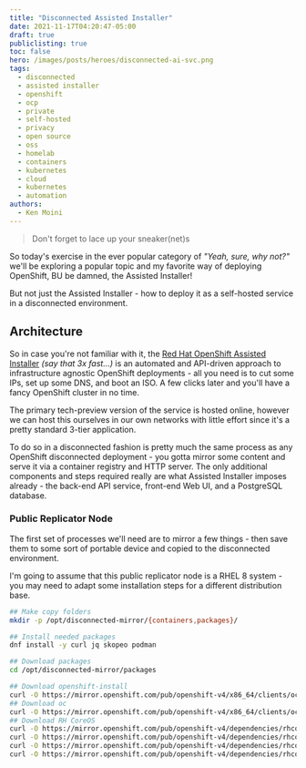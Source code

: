 ```yaml
---
title: "Disconnected Assisted Installer"
date: 2021-11-17T04:20:47-05:00
draft: true
publiclisting: true
toc: false
hero: /images/posts/heroes/disconnected-ai-svc.png
tags:
  - disconnected
  - assisted installer
  - openshift
  - ocp
  - private
  - self-hosted
  - privacy
  - open source
  - oss
  - homelab
  - containers
  - kubernetes
  - cloud
  - kubernetes
  - automation
authors:
  - Ken Moini
---
```


> Don't forget to lace up your sneaker(net)s

So today's exercise in the ever popular category of *"Yeah, sure, why not?"* we'll be exploring a popular topic and my favorite way of deploying OpenShift, BU be damned, the Assisted Installer!

But not just the Assisted Installer - how to deploy it as a self-hosted service in a disconnected environment.

## Architecture

So in case you're not familiar with it, the [Red Hat OpenShift Assisted Installer](https://console.redhat.com/openshift/assisted-installer/clusters) *(say that 3x fast...)* is an automated and API-driven approach to infrastructure agnostic OpenShift deployments - all you need is to cut some IPs, set up some DNS, and boot an ISO.  A few clicks later and you'll have a fancy OpenShift cluster in no time.

The primary tech-preview version of the service is hosted online, however we can host this ourselves in our own networks with little effort since it's a pretty standard 3-tier application.

To do so in a disconnected fashion is pretty much the same process as any OpenShift disconnected deployment - you gotta mirror some content and serve it via a container registry and HTTP server.  The only additional components and steps required really are what Assisted Installer imposes already - the back-end API service, front-end Web UI, and a PostgreSQL database.

### Public Replicator Node

The first set of processes we'll need are to mirror a few things - then save them to some sort of portable device and copied to the disconnected environment.

I'm going to assume that this public replicator node is a RHEL 8 system - you may need to adapt some installation steps for a different distribution base.

```bash
## Make copy folders
mkdir -p /opt/disconnected-mirror/{containers,packages}/

## Install needed packages
dnf install -y curl jq skopeo podman

## Download packages
cd /opt/disconnected-mirror/packages

## Download openshift-install
curl -O https://mirror.openshift.com/pub/openshift-v4/x86_64/clients/ocp/stable/openshift-install-linux.tar.gz
## Download oc
curl -O https://mirror.openshift.com/pub/openshift-v4/x86_64/clients/ocp/stable/openshift-client-linux.tar.gz
## Download RH CoreOS
curl -O https://mirror.openshift.com/pub/openshift-v4/dependencies/rhcos/latest/latest/rhcos-live.x86_64.iso
curl -O https://mirror.openshift.com/pub/openshift-v4/dependencies/rhcos/latest/latest/rhcos-live-kernel-x86_64
curl -O https://mirror.openshift.com/pub/openshift-v4/dependencies/rhcos/latest/latest/rhcos-live-initramfs.x86_64.img
curl -O https://mirror.openshift.com/pub/openshift-v4/dependencies/rhcos/latest/latest/rhcos-live-rootfs.x86_64.img
```